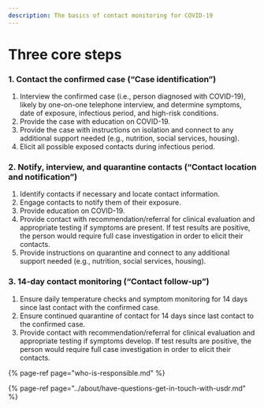 ```yaml
---
description: The basics of contact monitoring for COVID-19
---
```


# Three core steps

### 1. Contact the confirmed case \(“Case identification”\)

1. Interview the confirmed case \(i.e., person diagnosed with COVID-19\), likely by one-on-one telephone interview, and determine symptoms, date of exposure, infectious period, and high-risk conditions.
2. Provide the case with education on COVID-19.
3. Provide the case with instructions on isolation and connect to any additional support needed \(e.g., nutrition, social services, housing\).
4. Elicit all possible exposed contacts during infectious period.

### 2. Notify, interview, and quarantine contacts \(“Contact location and notification”\)

1. Identify contacts if necessary and locate contact information.
2. Engage contacts to notify them of their exposure.
3. Provide education on COVID-19.
4. Provide contact with recommendation/referral for clinical evaluation and appropriate testing if symptoms are present. If test results are positive, the person would require full case investigation in order to elicit their contacts.
5. Provide instructions on quarantine and connect to any additional support needed \(e.g., nutrition, social services, housing\).

### 3. 14-day contact monitoring \(“Contact follow-up”\)

1. Ensure daily temperature checks and symptom monitoring for 14 days since last contact with the confirmed case.
2. Ensure continued quarantine of contact for 14 days since last contact to the confirmed case.
3. Provide contact with recommendation/referral for clinical evaluation and appropriate testing if symptoms develop. If test results are positive, the person would require full case investigation in order to elicit their contacts.

{% page-ref page="who-is-responsible.md" %}

{% page-ref page="../about/have-questions-get-in-touch-with-usdr.md" %}

